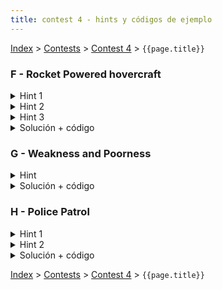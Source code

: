```yaml
---
title: contest 4 - hints y códigos de ejemplo
---
```


[Index](../index) > [Contests](../contests) > [Contest 4](../contests#contest-4) > ```{{page.title}}```

### F - Rocket Powered hovercraft
<details> 
  <summary>Hint 1</summary>
  Este es un poblema difícil que ocupa varios elementos de geometría, para llegar a la solución es necesario notar distintos detalles. En primer lugar, después de un poco de análisis se puede llegar a que cualquier solución óptima que ocupe algún giro, debe comenzar girando, de lo contrario siempre es posible demostrar que esta solución no es la óptima.
</details>
<details> 
  <summary>Hint 2</summary>
  Tomando lo anterior en cuenta podemos separar una trayectoria en 3 etapas. Sólo giro, giro y traslación (movimiento circular uniforme), y sólo traslación. Podemos notar que dado un giro inicial, sólo habrá a lo más una configuración de las siguientes 2 etapas que conllevan llegar al punto deseado.
</details>
<details> 
  <summary>Hint 3</summary>
  Dado un ángulo de giro inicial hay muchas formas de calcular el tiempo que este nos determina, para poder calcularlo noten que si dejamos de girar es necesario estar en una dirección que con sólo avanzar nos lleve al punto final. Tomando esto en cuenta podemos calcular el ángulo necesario a girar en la 2a etapa (giro y traslación) para quedar mirando al punto de destino. Para esto pueden usar herramientas de trigonometría respecto al centro del giro (Para esto basta notar que el radio de giro siempre será v / w).
</details>
<details> 
  <summary>Solución + código</summary>
  Si consideramos todo lo anterior, para resolver el problema nos basta realizar una búsqueda ternaria sobre todos los valores del giro inicial y decidir a partir del tiempo total que este nos determina, notar que sólo necesitamos considerar valores de giro a que a lo más nos lleven al ángulo inicial del punto a destino.
  <a href="https://github.com/BenjaminRubio/CompetitiveProgramming/blob/master/Problems/Kattis/RocketPoweredHovercraft.cpp">Código de ejemplo</a>
</details>

### G - Weakness and Poorness
<details> 
  <summary>Hint</summary>
  Nos piden calcular el x que minimice el máximo de los valores absolutos de sumas por intervalos en el arreglo, esto se reduce a calcular el máximo entre las sumas positivas y las sumas negativas. Para calcular por ejemplo las sumas positivas basta recorrer un arreglo linealmente y para cada i almacenar la mayor suma positiva continua que termina en i, el máximo de las sumas positivas por intervalo corresponderá al mayor numero almacenado.
  </details>
<details>
  <summary>Solución + código</summary>
  Nos podemos fijar que para un x muy pequeño o muy grande el valor buscado aumenta, por lo que debemos buscar un punto intermedio, esto lo podemos hacer con búsqueda ternaria. Intentamos con valores de x entre -10000 y 10000 por los lámites del problema y para comparar los valores intermedios e la búsqueda calculamos weakness para ese valor en particular usando el hint. Para adaptar el hint a sumas negativas simplemente se puede usar el inverso de los valores del arreglo luego de restar x.
  <a href="https://github.com/BenjaminRubio/CompetitiveProgramming/blob/master/Problems/Codeforces/WeaknessAndPoorness.cpp">Código de ejemplo</a>
</details>

### H - Police Patrol
<details> 
  <summary>Hint 1</summary>
  Se puede probar que la minima distancia a recorrer puede ser alcanzada situando la estación en la posición de algún criminal.
</details>
<details> 
  <summary>Hint 2</summary>
  Dada una posición de la estación de policía podemos calcular la distancia necesaria a recorrer tomando grupos de a lo más m criminales desde los extremos, este grupo contribuirá a la distancia total 2 veces la distancia del más lejando de ellos a la estación.
</details>
<details> 
  <summary>Solución + código</summary>
  Podemos hacer una búsqueda ternaria entera sobre los índices de las posiciones de los criminales, ya que podemos alcanzar el óptimo tomando el cuenta el hint 1. Para cada posición en la búsqueda calculamos la distancia total que requiere usando lo expresado en el hint 2.
  <a href="https://github.com/BenjaminRubio/CompetitiveProgramming/blob/master/Problems/Codeforces/PolicePatrol.cpp">Código de ejemplo</a>
</details>


<!-- <details> 
  <summary>Hint</summary>   
</details>
<details> 
  <summary>Solución + código</summary>
  <a href="">Código de ejemplo</a>
</details> -->

[Index](../index) > [Contests](../contests) > [Contest 4](../contests#contest-4) > ```{{page.title}}```
